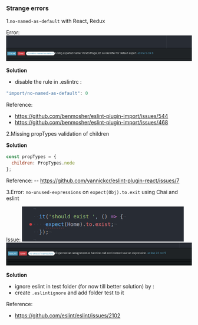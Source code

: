 ### Strange errors

1.```no-named-as-default``` with React, Redux

Error:
![eslint](images/import-error-eslint.png)

**Solution**
- disable the rule in .eslintrc :
```js
"import/no-named-as-default": 0
```

Reference:
- https://github.com/benmosher/eslint-plugin-import/issues/544
- https://github.com/benmosher/eslint-plugin-import/issues/468

2.Missing propTypes validation of children

**Solution**

```js
const propTypes = {
  children: PropTypes.node
};
```

Reference:
-- https://github.com/yannickcr/eslint-plugin-react/issues/7

3.Error: ```no-unused-expressions``` on ```expect(Obj).to.exit``` using Chai and eslint

Issue:
![eslint-error](images/eslint-error-expect-chai.png)
![eslint-err](images/erro-chai-expect.png)

**Solution**
-  ignore eslint in test folder (for now till better solution) by :
  - create ```.eslintignore``` and add folder test to it

Reference:
- https://github.com/eslint/eslint/issues/2102
